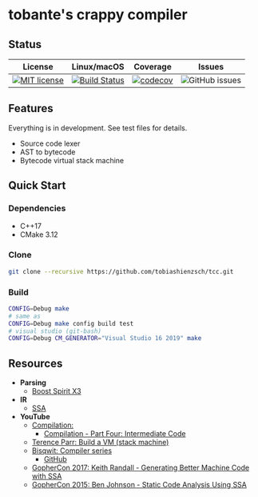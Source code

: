 # tobante's crappy compiler

## Status

|                                                            License                                                             |                                                       Linux/macOS                                                       |                                                            Coverage                                                            |                                    Issues                                     |
| :----------------------------------------------------------------------------------------------------------------------------: | :---------------------------------------------------------------------------------------------------------------------: | :----------------------------------------------------------------------------------------------------------------------------: | :---------------------------------------------------------------------------: |
| [![MIT license](https://img.shields.io/badge/License-MIT-blue.svg)](https://github.com/tobiashienzsch/tcc/blob/master/LICENSE) | [![Build Status](https://travis-ci.org/tobiashienzsch/tcc.svg?branch=master)](https://travis-ci.org/tobiashienzsch/tcc) | [![codecov](https://codecov.io/gh/tobiashienzsch/tcc/branch/master/graph/badge.svg)](https://codecov.io/gh/tobiashienzsch/tcc) | ![GitHub issues](https://img.shields.io/github/issues/tobiashienzsch/tcc.svg) |

## Features

Everything is in development. See test files for details.

- Source code lexer
- AST to bytecode
- Bytecode virtual stack machine

## Quick Start

### Dependencies

- C++17
- CMake 3.12

### Clone

```sh
git clone --recursive https://github.com/tobiashienzsch/tcc.git
```

### Build

```sh
CONFIG=Debug make
# same as
CONFIG=Debug make config build test
# visual studio (git-bash)
CONFIG=Debug CM_GENERATOR="Visual Studio 16 2019" make
```

## Resources

- **Parsing**
  - [Boost Spirit X3](https://ciere.com/cppnow15/using_x3.pdf)
- **IR**
  - [SSA](https://www.cs.cmu.edu/~fp/courses/15411-f08/lectures/09-ssa.pdf)
- **YouTube**
  - [Compilation:](https://www.youtube.com/watch?v=0A079QpDAzY&list=PLTd6ceoshpreZuklA7RBMubSmhE0OHWh_)
    - [Compilation - Part Four: Intermediate Code](https://www.youtube.com/watch?v=xtouovp9kvQ)
  - [Terence Parr: Build a VM (stack machine)](https://www.youtube.com/watch?v=OjaAToVkoTw&list=LLss9ftQbmdAAgeOgJ0nSoWA&index=3&t=5344s)
  - [Bisqwit: Compiler series](https://www.youtube.com/watch?v=KwpcOYKfXZc&list=PLzLzYGEbdY5n9ITKUqOuRjXkRU5tMW2Sd)
    - [GitHub](https://github.com/bisqwit/compiler_series/tree/master/ep1)
  - [GopherCon 2017: Keith Randall - Generating Better Machine Code with SSA](https://www.youtube.com/watch?v=uTMvKVma5ms)
  - [GopherCon 2015: Ben Johnson - Static Code Analysis Using SSA](https://www.youtube.com/watch?v=D2-gaMvWfQY)

